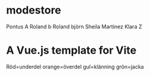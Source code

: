 # modestore

Pontus A
Roland b
Roland björn
Sheila Martinez
Klara Z

# A Vue.js template for Vite

Röd=underdel
orange=överdel
gul=klänning
grön=jacka
